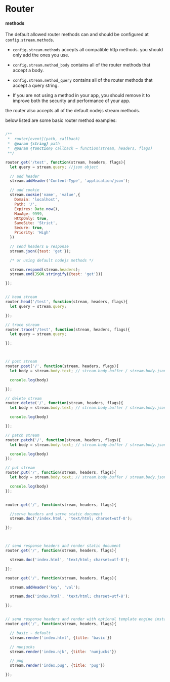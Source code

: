 # Router

#### methods

The default allowed router methods can and should be configured at `config.stream.methods`.
* `config.stream.methods` accepts all compatible http methods. you should only add the ones you use.
* `config.stream.method_body` contains all of the router methods that accept a body.
* `config.stream.method_query` contains all of the router methods that accept a query string.

* If you are not using a method in your app, you should remove it to improve both the security and performance of your app.

the router also accepts all of the default nodejs stream methods.

below listed are some basic router method examples:
```js

/**
 *  router[event](path, callback)
 *  @param {string} path
 *  @param {function} callback ~ function(stream, headers, flags)
 **/

router.get('/test', function(stream, headers, flags){
  let query = stream.query; //json object

  // add header
  stream.addHeader('Content-Type', 'application/json');

  // add cookie
  stream.cookie('name', 'value',{
    Domain: 'localhost',
    Path: '/',
    Expires: Date.now(),
    MaxAge: 9999,
    HttpOnly: true,
    SameSite: 'Strict',
    Secure: true,
    Priority: 'High'
  })

  // send headers & response
  stream.json({test: 'get'});

  /* or using default nodejs methods */

  stream.respond(stream.headers);
  stream.end(JSON.stringify({test: 'get'}))

});


// head stream
router.head('/test', function(stream, headers, flags){
  let query = stream.query;

});

// trace stream
router.trace('/test', function(stream, headers, flags){
  let query = stream.query;

});



// post stream
router.post('/', function(stream, headers, flags){
  let body = stream.body.text; // stream.body.buffer / stream.body.json

  console.log(body)

});

// delete stream
router.delete('/', function(stream, headers, flags){
  let body = stream.body.text; // stream.body.buffer / stream.body.json

  console.log(body)

});

// patch stream
router.patch('/', function(stream, headers, flags){
  let body = stream.body.text; // stream.body.buffer / stream.body.json

  console.log(body)
});

// put stream
router.put('/', function(stream, headers, flags){
  let body = stream.body.text; // stream.body.buffer / stream.body.json

  console.log(body)
});


router.get('/', function(stream, headers, flags){

  //serve headers and serve static document
  stream.doc('/index.html', 'text/html; charset=utf-8');

});



// send response headers and render static document
router.get('/', function(stream, headers, flags){

  stream.doc('index.html', 'text/html; charset=utf-8');

});

router.get('/', function(stream, headers, flags){

  stream.addHeader('key', 'val');

  stream.doc('index.html', 'text/html; charset=utf-8');

});


// send response headers and render with optional template engine installed
router.get('/', function(stream, headers, flags){

  // basic ~ default
  stream.render('index.html', {title: 'basic'})

  // nunjucks
  stream.render('index.njk', {title: 'nunjucks'})

  // pug
  stream.render('index.pug', {title: 'pug'})

});


```